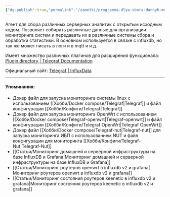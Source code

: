 ```yaml
---
{"dg-publish":true,"permalink":"/zametki/programma-dlya-sbora-dannyh-monitoringa-telegraf/","created":"2024-07-03 22:27","updated":"2024-09-03T16:35:26+03:00"}
---
```


Агент для сбора различных серверных аналитик с открытым исходным кодом. Позволяет собирать различные данные для организации мониторинга систем и передавать их в различные системы сбора и обработки статистики. В основном используется в связке с influxdb, но так же может писать в логи и в mqtt и и.д.

Имеет множество различных плагинов для расширения функционала: [Plugin directory | Telegraf Documentation](https://docs.influxdata.com/telegraf/v1/plugins/)

Официальный сайт: [Telegraf | InfluxData](https://www.influxdata.com/time-series-platform/telegraf/)

---
#### Упоминания:
- Докер файл для запуска мониторинга системы linux с использованием [[Хобби/Docker compose/Telegraf\|Telegraf]] и файл конфигурации [[Хобби/Конфиги/Telegraf\|Telegraf]]
- Докер файл для запуска мониторинга OpenWrt c использованием [[Хобби/Docker compose/Telegraf-openwrt\|Telegraf-openwrt]] и файл конфигурации [[Хобби/Конфиги/Telegraf OpenWrt\|Telegraf OpenWrt]]
- Докер файл [[Хобби/Docker compose/Telegraf-nut\|Telegraf-nut]] для запуска мониторинга ИБП с использованием NUT и файл конфигурации для мониторинга  [[Хобби/Конфиги/Telegraf-Nut\|Telegraf-Nut]]
- [[Статьи/Мониторинг домашней и серверной инфраструктуры на базе InfluxDB и Grafana\|Мониторинг домашней и серверной инфраструктуры на базе InfluxDB и Grafana]]
- [[Статьи/Мониторинг роутеров openwrt в influxdb v2 и grafana\|Мониторинг роутеров openwrt в influxdb v2 и grafana]]
- [[Статьи/Мониторинг состояния роутеров keenetic в influxdb v2 и grafanа\|Мониторинг состояния роутеров keenetic в influxdb v2 и grafanа]]
